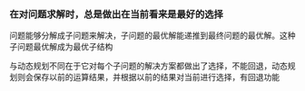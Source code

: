 ### 在对问题求解时，总是做出在当前看来是最好的选择

问题能够分解成子问题来解决，子问题的最优解能递推到最终问题的最优解。这种子问题最优解成为最优子结构

与动态规划不同在于它对每个子问题的解决方案都做出了选择，不能回退，动态规划则会保存以前的运算结果，并根据以前的结果对当前进行选择，有回退功能